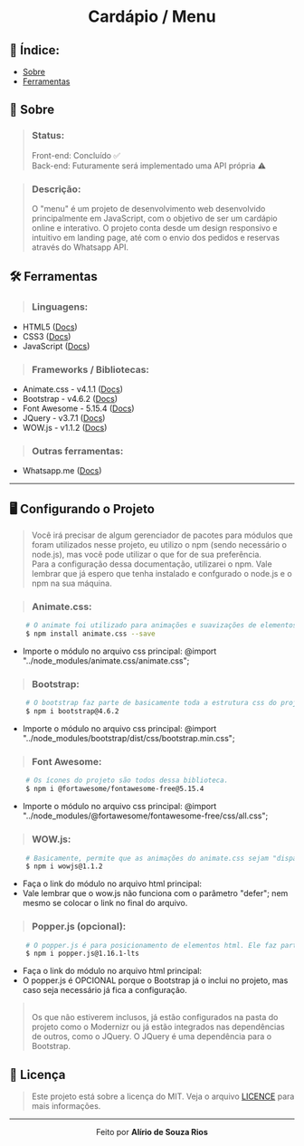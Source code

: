<!-- HEADER -->
<h1 align="center">
    <p>Cardápio / Menu</p> 
</h1>

<!-- INDEX -->
<h2>📇 Índice:</h2>

- [Sobre](#-sobre)
- [Ferramentas](#%EF%B8%8F-ferramentas)

<!-- INFO -->
<h2>📝 Sobre</h2>

> ### Status:
> Front-end: Concluído ✅<br/>
> Back-end: Futuramente será implementado uma API própria ⚠️

> ### Descrição:
> O "menu" é um projeto de desenvolvimento web desenvolvido principalmente em JavaScript, com o objetivo de ser um cardápio online e interativo. 
> O projeto conta desde um design responsivo e intuitivo em landing page, até com o envio dos pedidos e reservas através do Whatsapp API.

<!-- TOOLS -->
<h2>🛠️ Ferramentas</h2>

> ### Linguagens:
- HTML5 ([Docs](https://developer.mozilla.org/pt-BR/docs/Web/HTML))
- CSS3 ([Docs](https://developer.mozilla.org/en-US/docs/Web/CSS))
- JavaScript ([Docs](https://developer.mozilla.org/pt-BR/docs/Web/JavaScript))

> ### Frameworks / Bibliotecas:
- Animate.css - v4.1.1 ([Docs](https://animate.style))
- Bootstrap - v4.6.2 ([Docs](https://getbootstrap.com/docs/4.6/getting-started/introduction/))
- Font Awesome - 5.15.4 ([Docs](https://fontawesome.com/docs))
- JQuery - v3.7.1 ([Docs](https://api.jquery.com))
- WOW.js - v1.1.2 ([Docs](https://wowjs.uk/docs))

> ### Outras ferramentas:
- Whatsapp.me ([Docs](https://faq.whatsapp.com/5913398998672934/))
<hr>

<!-- SETUP -->
<h2>🖥️ Configurando o Projeto</h2>

> Você irá precisar de algum gerenciador de pacotes para módulos que foram utilizados nesse projeto, eu utilizo o npm (sendo necessário o node.js), mas você pode utilizar o que for de sua preferência. <br/>
> Para a configuração dessa documentação, utilizarei o npm. Vale lembrar que já espero que tenha instalado e confgurado o node.js e o npm na sua máquina. <br/>

> ### Animate.css:
```bash
    # O animate foi utilizado para animações e suavizações de elementos do front end.
    $ npm install animate.css --save
```
- Importe o módulo no arquivo css principal: @import "../node_modules/animate.css/animate.css";

> ### Bootstrap:
```bash
    # O bootstrap faz parte de basicamente toda a estrutura css do projeto; o sistema provavellmente ficará "quebrado" sem ele.
    $ npm i bootstrap@4.6.2
```
- Importe o módulo no arquivo css principal: @import "../node_modules/bootstrap/dist/css/bootstrap.min.css";

> ### Font Awesome:
```bash
    # Os ícones do projeto são todos dessa biblioteca.
    $ npm i @fortawesome/fontawesome-free@5.15.4
```
- Importe o módulo no arquivo css principal: @import "../node_modules/@fortawesome/fontawesome-free/css/all.css";

> ### WOW.js:
```bash
    # Basicamente, permite que as animações do animate.css sejam "disparados" apenas quando visualizados no display.
    $ npm i wowjs@1.1.2
```
- Faça o link do módulo no arquivo html principal: <script language="JavaScript" src="node_modules/wowjs/dist/wow.min.js"></script>
- Vale lembrar que o wow.js não funciona com o parâmetro "defer"; nem mesmo se colocar o link no final do arquivo.

> ### Popper.js (opcional):
```bash
    # O popper.js é para posicionamento de elementos html. Ele faz parte do Bootstrap.
    $ npm i popper.js@1.16.1-lts
```
- Faça o link do módulo no arquivo html principal: <script language="JavaScript" src="node_modules/popper.js/dist/umd/popper.min.js" defer></script>
- O popper.js é OPCIONAL porque o Bootstrap já o inclui no projeto, mas caso seja necessário já fica a configuração.

> <br/>Os que não estiverem inclusos, já estão configurados na pasta do projeto como o Modernizr ou já estão integrados nas dependências de outros, como o JQuery. O JQuery é uma dependência para o Bootstrap.

<!-- LICENSE -->
<h2>🧾 Licença</h2>

> Este projeto está sobre a licença do MIT. Veja o arquivo <a href="">LICENCE</a> para mais informações.

<hr>

<!-- DONE BY -->
<p align="center">Feito por <strong>Alírio de Souza Rios</strong><br><br></p>
